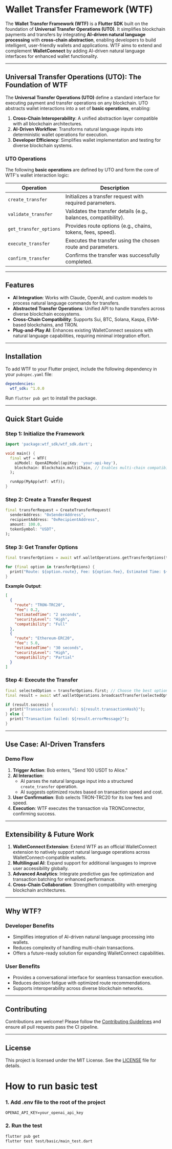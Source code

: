 # Wallet Transfer Framework (WTF)

The **Wallet Transfer Framework (WTF)** is a **Flutter SDK** built on the foundation of **Universal Transfer Operations (UTO)**. It simplifies blockchain payments and transfers by integrating **AI-driven natural language processing** with **cross-chain abstraction**, enabling developers to build intelligent, user-friendly wallets and applications. WTF aims to extend and complement **WalletConnect** by adding AI-driven natural language interfaces for enhanced wallet functionality.

---

## Universal Transfer Operations (UTO): The Foundation of WTF

The **Universal Transfer Operations (UTO)** define a standard interface for executing payment and transfer operations on any blockchain. UTO abstracts wallet interactions into a set of **basic operations**, enabling:

1. **Cross-Chain Interoperability**: A unified abstraction layer compatible with all blockchain architectures.
2. **AI-Driven Workflow**: Transforms natural language inputs into deterministic wallet operations for execution.
3. **Developer Efficiency**: Simplifies wallet implementation and testing for diverse blockchain systems.

### UTO Operations

The following **basic operations** are defined by UTO and form the core of WTF's wallet interaction logic:

| Operation              | Description                                                     |
| ---------------------- | --------------------------------------------------------------- |
| `create_transfer`      | Initializes a transfer request with required parameters.        |
| `validate_transfer`    | Validates the transfer details (e.g., balances, compatibility). |
| `get_transfer_options` | Provides route options (e.g., chains, tokens, fees, speed).     |
| `execute_transfer`     | Executes the transfer using the chosen route and parameters.    |
| `confirm_transfer`     | Confirms the transfer was successfully completed.               |

---

## Features

- **AI Integration**: Works with Claude, OpenAI, and custom models to process natural language commands for transfers.
- **Abstracted Transfer Operations**: Unified API to handle transfers across diverse blockchain ecosystems.
- **Cross-Chain Compatibility**: Supports Sui, BTC, Solana, Kaspa, EVM-based blockchains, and TRON.
- **Plug-and-Play AI**: Enhances existing WalletConnect sessions with natural language capabilities, requiring minimal integration effort.

---

## Installation

To add WTF to your Flutter project, include the following dependency in your `pubspec.yaml` file:

```yaml
dependencies:
  wtf_sdk: ^1.0.0
```

Run `flutter pub get` to install the package.

---

## Quick Start Guide

### Step 1: Initialize the Framework

```dart
import 'package:wtf_sdk/wtf_sdk.dart';

void main() {
  final wtf = WTF(
    aiModel: OpenAIModel(apiKey: 'your-api-key'),
    blockchain: Blockchain.multiChain, // Enables multi-chain compatibility
  );

  runApp(MyApp(wtf: wtf));
}
```

### Step 2: Create a Transfer Request

```dart
final transferRequest = CreateTransferRequest(
  senderAddress: "0xSenderAddress",
  recipientAddress: "0xRecipientAddress",
  amount: 100.0,
  tokenSymbol: "USDT",
);
```

### Step 3: Get Transfer Options

```dart
final transferOptions = await wtf.walletOperations.getTransferOptions(transferRequest);

for (final option in transferOptions) {
  print("Route: ${option.route}, Fee: ${option.fee}, Estimated Time: ${option.estimatedTime}, Security: ${option.securityLevel}");
}
```

**Example Output**:
```json
[
  {
    "route": "TRON-TRC20",
    "fee": 0.2,
    "estimatedTime": "2 seconds",
    "securityLevel": "High",
    "compatibility": "Full"
  },
  {
    "route": "Ethereum-ERC20",
    "fee": 5.0,
    "estimatedTime": "30 seconds",
    "securityLevel": "High",
    "compatibility": "Partial"
  }
]
```

### Step 4: Execute the Transfer

```dart
final selectedOption = transferOptions.first; // Choose the best option
final result = await wtf.walletOperations.broadcastTransfer(selectedOption);

if (result.success) {
  print("Transaction successful: ${result.transactionHash}");
} else {
  print("Transaction failed: ${result.errorMessage}");
}
```

---

## Use Case: AI-Driven Transfers

### Demo Flow

1. **Trigger Action**: Bob enters, "Send 100 USDT to Alice."
2. **AI Interaction**: 
   - AI parses the natural language input into a structured `create_transfer` operation.
   - AI suggests optimized routes based on transaction speed and cost.
3. **User Confirmation**: Bob selects TRON-TRC20 for its low fees and speed.
4. **Execution**: WTF executes the transaction via TRONConnector, confirming success.

---

## Extensibility & Future Work

1. **WalletConnect Extension**: Extend WTF as an official WalletConnect extension to natively support natural language operations across WalletConnect-compatible wallets.
2. **Multilingual AI**: Expand support for additional languages to improve user accessibility globally.
3. **Advanced Analytics**: Integrate predictive gas fee optimization and transaction batching for enhanced performance.
4. **Cross-Chain Collaboration**: Strengthen compatibility with emerging blockchain architectures.

---

## Why WTF?

### Developer Benefits

- Simplifies integration of AI-driven natural language processing into wallets.
- Reduces complexity of handling multi-chain transactions.
- Offers a future-ready solution for expanding WalletConnect capabilities.

### User Benefits

- Provides a conversational interface for seamless transaction execution.
- Reduces decision fatigue with optimized route recommendations.
- Supports interoperability across diverse blockchain networks.

---

## Contributing

Contributions are welcome! Please follow the [Contributing Guidelines](https://www.notion.so/kryptogo/CONTRIBUTING.md) and ensure all pull requests pass the CI pipeline.

---

## License

This project is licensed under the MIT License. See the [LICENSE](https://www.notion.so/kryptogo/LICENSE) file for details.


# How to run basic test

### 1. Add .env file to the root of the project
```
OPENAI_API_KEY=your_openai_api_key
```

### 2. Run the test
```bash
flutter pub get
flutter test test/basic/main_test.dart
```
